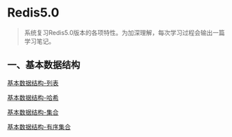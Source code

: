 # Redis5.0

>   系统复习Redis5.0版本的各项特性。为加深理解，每次学习过程会输出一篇学习笔记。

## 一、基本数据结构

[基本数据结构-列表](zh-cn/redis/RedisList.md)

[基本数据结构-哈希](zh-cn/redis/RedisHash.md)

[基本数据结构-集合](zh-cn/redis/RedisSet.md)

[基本数据结构-有序集合](zh-cn/redis/RedisSortedSet.md)

